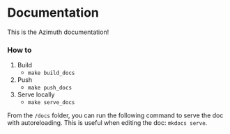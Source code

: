 # Documentation

This is the Azimuth documentation!

### How to

1. Build
    * `make build_docs`
2. Push
   * `make push_docs`
3. Serve locally
   * `make serve_docs`

From the `/docs` folder, you can run the following command to serve the doc with autoreloading. This is useful when editing the doc: `mkdocs serve`.
